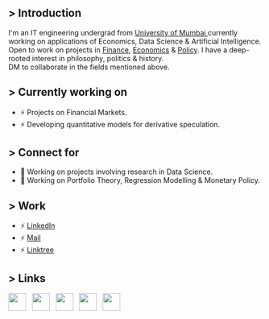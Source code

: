 ## > Introduction
<p align="justified">
I'm an IT engineering undergrad from <a href="https://en.wikipedia.org/wiki/SIES_Graduate_School_of_Technology"> University of Mumbai </a> currently working on applications of Economics, Data Science & Artificial Intelligence.<br>
Open to work on projects in <a href="https://github.com/adwaitr/University-Banking-Interface">Finance</a>, <a href="https://github.com/adwaitr/AlgorithmicSecuritiesAnalysisPython-ASAP-">Economics</a> & <a href="https://github.com/adwaitr/TwitterSentimentAnalysis">Policy</a>.
I have a deep-rooted interest in philosophy, politics & history.<br>
DM to collaborate in the fields mentioned above. 
</p>


## > Currently working on
* ⚡ Projects on Financial Markets.
* ⚡ Developing quantitative models for derivative speculation.

## > Connect for
* 🔭 Working on projects involving research in Data Science.
* 🌱 Working on Portfolio Theory, Regression Modelling & Monetary Policy. 

## > Work
- ⚡ <a href="https://www.linkedin.com/in/adwait-rangnekar/">LinkedIn</a>
- ⚡ <a href="mailto:adwaitedu@gmail.com">Mail</a>
- ⚡ <a href="https://linktr.ee/adwaitr">Linktree</a>

## > Links
<p align="left">
    <a href="mailto:shantaram.adwait17@siesgst.ac.in"><img height="35" src="https://images-wixmp-ed30a86b8c4ca887773594c2.wixmp.com/f/f3802aa3-d5d1-45e1-acef-1cb7ba2f1081/dcccmuu-e13f8004-6889-48e3-a4b9-f9f2c80ba46d.png?token=eyJ0eXAiOiJKV1QiLCJhbGciOiJIUzI1NiJ9.eyJzdWIiOiJ1cm46YXBwOiIsImlzcyI6InVybjphcHA6Iiwib2JqIjpbW3sicGF0aCI6IlwvZlwvZjM4MDJhYTMtZDVkMS00NWUxLWFjZWYtMWNiN2JhMmYxMDgxXC9kY2NjbXV1LWUxM2Y4MDA0LTY4ODktNDhlMy1hNGI5LWY5ZjJjODBiYTQ2ZC5wbmcifV1dLCJhdWQiOlsidXJuOnNlcnZpY2U6ZmlsZS5kb3dubG9hZCJdfQ.c83ZeQYWT05653nq1M0t4BiF_ihfeO1OlTgorpNmJnM"></a>&nbsp;&nbsp;
    <a href="https://www.linkedin.com/in/adwait-rangnekar/"><img height="35" src="https://cdn4.iconfinder.com/data/icons/social-messaging-ui-color-shapes-2-free/128/social-linkedin-circle-512.png"></a>&nbsp;&nbsp;
    <a href="https://twitter.com/AdwaitRangnekar"><img height="35" src="https://images-wixmp-ed30a86b8c4ca887773594c2.wixmp.com/f/f3802aa3-d5d1-45e1-acef-1cb7ba2f1081/dcccp7z-f8307a96-e563-44c5-942e-b50afbef4bfa.png?token=eyJ0eXAiOiJKV1QiLCJhbGciOiJIUzI1NiJ9.eyJzdWIiOiJ1cm46YXBwOiIsImlzcyI6InVybjphcHA6Iiwib2JqIjpbW3sicGF0aCI6IlwvZlwvZjM4MDJhYTMtZDVkMS00NWUxLWFjZWYtMWNiN2JhMmYxMDgxXC9kY2NjcDd6LWY4MzA3YTk2LWU1NjMtNDRjNS05NDJlLWI1MGFmYmVmNGJmYS5wbmcifV1dLCJhdWQiOlsidXJuOnNlcnZpY2U6ZmlsZS5kb3dubG9hZCJdfQ.MA5GNab6OCghW7KiWcf4g7TeuZr8Si0dmA56qVGoo0g"></a>&nbsp;&nbsp;
    <a href="https://www.instagram.com/adwait.rangnekar/"><img height="35" src="https://images-wixmp-ed30a86b8c4ca887773594c2.wixmp.com/f/f3802aa3-d5d1-45e1-acef-1cb7ba2f1081/dcccoxm-617bdf8f-bc1c-4a51-a806-fe8d236be6ef.png?token=eyJ0eXAiOiJKV1QiLCJhbGciOiJIUzI1NiJ9.eyJzdWIiOiJ1cm46YXBwOiIsImlzcyI6InVybjphcHA6Iiwib2JqIjpbW3sicGF0aCI6IlwvZlwvZjM4MDJhYTMtZDVkMS00NWUxLWFjZWYtMWNiN2JhMmYxMDgxXC9kY2Njb3htLTYxN2JkZjhmLWJjMWMtNGE1MS1hODA2LWZlOGQyMzZiZTZlZi5wbmcifV1dLCJhdWQiOlsidXJuOnNlcnZpY2U6ZmlsZS5kb3dubG9hZCJdfQ.3bLjSGRJe-6vuZ6lmZZePU-32lt-bC1gCpkiAb6H4Ow"></a>&nbsp;&nbsp;
    <a href="https://linktr.ee/adwaitr"><img height="35" src="https://images-wixmp-ed30a86b8c4ca887773594c2.wixmp.com/f/f3802aa3-d5d1-45e1-acef-1cb7ba2f1081/dcccqwn-c2c059d2-aa53-452e-88f6-ce70f6bd27b1.png?token=eyJ0eXAiOiJKV1QiLCJhbGciOiJIUzI1NiJ9.eyJzdWIiOiJ1cm46YXBwOiIsImlzcyI6InVybjphcHA6Iiwib2JqIjpbW3sicGF0aCI6IlwvZlwvZjM4MDJhYTMtZDVkMS00NWUxLWFjZWYtMWNiN2JhMmYxMDgxXC9kY2NjcXduLWMyYzA1OWQyLWFhNTMtNDUyZS04OGY2LWNlNzBmNmJkMjdiMS5wbmcifV1dLCJhdWQiOlsidXJuOnNlcnZpY2U6ZmlsZS5kb3dubG9hZCJdfQ.2OqxBcOiTe3qxb4F-zfko3kz88rMHpAEDOeT67OALdw"></a>&nbsp;&nbsp;
</p>
</p>

